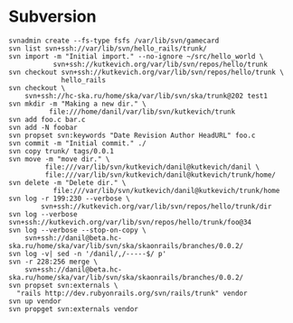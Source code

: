 <!-- -*- coding: utf-8-unix; -*-
     Danil Kutkevich's reference cards <http://kutkevich.org/rc>.
     Copyright (C) 2007, 2008, 2009, 2010 Danil Kutkevich <danil@kutkevich.org>

     This reference cards is licensed under the Creative Commons
     Attribution-Share Alike 3.0 Unported License. To view a copy of this
     license, see the COPYING file or visit
     <http://creativecommons.org/licenses/by-sa/3.0/> or send a letter to
     Creative Commons, 171 Second Street, Suite 300, San Francisco,
     California, 94105, USA. -->

Subversion
==========

    svnadmin create --fs-type fsfs /var/lib/svn/gamecard
    svn list svn+ssh://var/lib/svn/hello_rails/trunk/
    svn import -m "Initial import." --no-ignore ~/src/hello_world \
               svn+ssh://kutkevich.org/var/lib/svn/repos/hello/trunk
    svn checkout svn+ssh://kutkevich.org/var/lib/svn/repos/hello/trunk \
                 hello_rails
    svn checkout \
        svn+ssh://hc-ska.ru/home/ska/var/lib/svn/ska/trunk@202 test1
    svn mkdir -m "Making a new dir." \
              file:///home/danil/var/lib/svn/kutkevich/trunk
    svn add foo.c bar.c
    svn add -N foobar
    svn propset svn:keywords "Date Revision Author HeadURL" foo.c
    svn commit -m "Initial commit." ./
    svn copy trunk/ tags/0.0.1
    svn move -m "move dir." \
             file:///var/lib/svn/kutkevich/danil@kutkevich/danil \
             file:///var/lib/svn/kutkevich/danil@kutkevich/trunk/home/
    svn delete -m "Delete dir." \
               file:///var/lib/svn/kutkevich/danil@kutkevich/trunk/home
    svn log -r 199:230 --verbose \
            svn+ssh://kutkevich.org/var/lib/svn/repos/hello/trunk/dir
    svn log --verbose svn+ssh://kutkevich.org/var/lib/svn/repos/hello/trunk/foo@34
    svn log --verbose --stop-on-copy \
        svn+ssh://danil@beta.hc-ska.ru/home/ska/var/lib/svn/ska/skaonrails/branches/0.0.2/
    svn log -v| sed -n '/danil/,/-----$/ p'
    svn -r 228:256 merge \
        svn+ssh://danil@beta.hc-ska.ru/home/ska/var/lib/svn/ska/skaonrails/branches/0.0.2/
    svn propset svn:externals \
      "rails http://dev.rubyonrails.org/svn/rails/trunk" vendor
    svn up vendor
    svn propget svn:externals vendor
